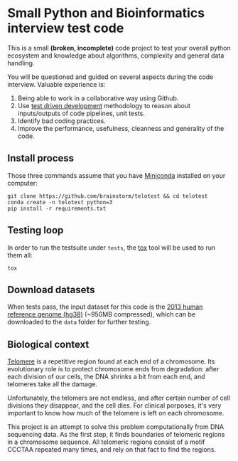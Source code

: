 # Small Python and Bioinformatics interview test code

This is a small **(broken, incomplete)** code project to test your overall python ecosystem and knowledge about algorithms, complexity and general data handling.

You will be questioned and guided on several aspects during the code interview. Valuable experience is:

1) Being able to work in a collaborative way using Github.
2) Use [test driven development][TDD] methodology to reason about inputs/outputs of code pipelines, unit tests.
3) Identify bad coding practices.
4) Improve the performance, usefulness, cleanness and generality of the code.

## Install process

Those three commands assume that you have [Miniconda][miniconda] installed on your computer:

	git clone https://github.com/brainstorm/telotest && cd telotest
    conda create -n telotest python=3
	pip install -r requirements.txt

## Testing loop

In order to run the testsuite under `tests`, the [tox][tox] tool will be used to run them all:

    tox

## Download datasets

When tests pass, the input dataset for this code is the [2013 human reference genome (hg38)][hg38] (~950MB compressed), which can be downloaded to the `data` folder for further testing.

[TDD]: https://en.wikipedia.org/wiki/Test-driven_development
[tox]: https://tox.readthedocs.io/en/latest/
[hg38]: http://hgdownload.cse.ucsc.edu/goldenPath/hg38/bigZips/hg38.fa.gz
[miniconda]: https://conda.io/miniconda.html
[telomeres]: https://en.wikipedia.org/wiki/Telomere

## Biological context

[Telomere](https://en.wikipedia.org/wiki/Telomere) is a repetitive region found at each end of a chromosome. Its evolutionary role is to protect chromosome ends from degradation: after each division of our cells, the DNA shrinks a bit from each end, and telomeres take all the damage.

Unfortunately, the telomers are not endless, and after certain number of cell divisions they disappear, and the cell dies. For clinical porposes, it's very important to know how much of the telomere is left on each chromosome. 

This project is an attempt to solve this problem computationally from DNA sequencing data. As the first step, it finds boundaries of telomeric regions in a chromosome sequence. All telomeric regions consist of a motif CCCTAA repeated many times, and rely on that fact to find the regions.
